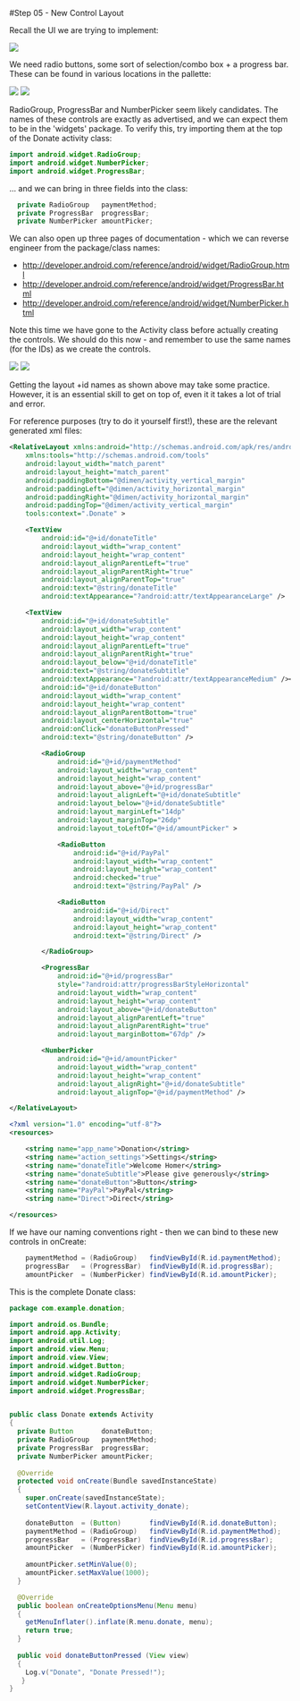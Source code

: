 #Step 05 - New Control Layout

Recall the UI we are trying to implement:

![](../img/completeappv1.png)

We need radio buttons, some sort of selection/combo box + a progress bar. These can be found in various locations in the pallette:

![](../img/lab2s107.png)
![](../img/22.png)

RadioGroup, ProgressBar and NumberPicker seem likely candidates. The names of these controls are exactly as advertised, and we can expect them to be in the 'widgets' package. To verify this, try importing them at the top of the Donate activity class:

~~~java
import android.widget.RadioGroup;
import android.widget.NumberPicker;
import android.widget.ProgressBar;
~~~

... and we can bring in three fields into the class:

~~~java
  private RadioGroup   paymentMethod;
  private ProgressBar  progressBar;
  private NumberPicker amountPicker;
~~~

We can also open up three pages of documentation - which we can reverse engineer from the package/class names:

- <http://developer.android.com/reference/android/widget/RadioGroup.html>
- <http://developer.android.com/reference/android/widget/ProgressBar.html>
- <http://developer.android.com/reference/android/widget/NumberPicker.html>

Note this time we have gone to the Activity class before actually creating the controls. We should do this now - and remember to use the same names (for the IDs) as we create the controls.

![](../img/23.png)
![](../img/24.png)

Getting the layout +id names as shown above may take some practice. However, it is an essential skill to get on top of, even it it takes a lot of trial and error.

For reference purposes (try to do it yourself first!), these are the relevant generated xml files:

~~~xml
<RelativeLayout xmlns:android="http://schemas.android.com/apk/res/android"
    xmlns:tools="http://schemas.android.com/tools"
    android:layout_width="match_parent"
    android:layout_height="match_parent"
    android:paddingBottom="@dimen/activity_vertical_margin"
    android:paddingLeft="@dimen/activity_horizontal_margin"
    android:paddingRight="@dimen/activity_horizontal_margin"
    android:paddingTop="@dimen/activity_vertical_margin"
    tools:context=".Donate" >

    <TextView
        android:id="@+id/donateTitle"
        android:layout_width="wrap_content"
        android:layout_height="wrap_content"
        android:layout_alignParentLeft="true"
        android:layout_alignParentRight="true"
        android:layout_alignParentTop="true"
        android:text="@string/donateTitle"
        android:textAppearance="?android:attr/textAppearanceLarge" />

    <TextView
        android:id="@+id/donateSubtitle"
        android:layout_width="wrap_content"
        android:layout_height="wrap_content"
        android:layout_alignParentLeft="true"
        android:layout_alignParentRight="true"
        android:layout_below="@+id/donateTitle"
        android:text="@string/donateSubtitle"
        android:textAppearance="?android:attr/textAppearanceMedium" /><Button
        android:id="@+id/donateButton"
        android:layout_width="wrap_content"
        android:layout_height="wrap_content"
        android:layout_alignParentBottom="true"
        android:layout_centerHorizontal="true"
        android:onClick="donateButtonPressed"
        android:text="@string/donateButton" />

        <RadioGroup
            android:id="@+id/paymentMethod"
            android:layout_width="wrap_content"
            android:layout_height="wrap_content"
            android:layout_above="@+id/progressBar"
            android:layout_alignLeft="@+id/donateSubtitle"
            android:layout_below="@+id/donateSubtitle"
            android:layout_marginLeft="14dp"
            android:layout_marginTop="26dp"
            android:layout_toLeftOf="@+id/amountPicker" >

            <RadioButton
                android:id="@+id/PayPal"
                android:layout_width="wrap_content"
                android:layout_height="wrap_content"
                android:checked="true"
                android:text="@string/PayPal" />

            <RadioButton
                android:id="@+id/Direct"
                android:layout_width="wrap_content"
                android:layout_height="wrap_content"
                android:text="@string/Direct" />

        </RadioGroup>

        <ProgressBar
            android:id="@+id/progressBar"
            style="?android:attr/progressBarStyleHorizontal"
            android:layout_width="wrap_content"
            android:layout_height="wrap_content"
            android:layout_above="@+id/donateButton"
            android:layout_alignParentLeft="true"
            android:layout_alignParentRight="true"
            android:layout_marginBottom="67dp" />

        <NumberPicker
            android:id="@+id/amountPicker"
            android:layout_width="wrap_content"
            android:layout_height="wrap_content"
            android:layout_alignRight="@+id/donateSubtitle"
            android:layout_alignTop="@+id/paymentMethod" />

</RelativeLayout>
~~~

~~~xml
<?xml version="1.0" encoding="utf-8"?>
<resources>

    <string name="app_name">Donation</string>
    <string name="action_settings">Settings</string>
    <string name="donateTitle">Welcome Homer</string>
    <string name="donateSubtitle">Please give generously</string>
    <string name="donateButton">Button</string>
    <string name="PayPal">PayPal</string>
    <string name="Direct">Direct</string>

</resources>
~~~

If we have our naming conventions right - then we can bind to these new controls in onCreate:

~~~java
    paymentMethod = (RadioGroup)   findViewById(R.id.paymentMethod);
    progressBar   = (ProgressBar)  findViewById(R.id.progressBar);
    amountPicker  = (NumberPicker) findViewById(R.id.amountPicker);
~~~


This is the complete Donate class:

~~~java
package com.example.donation;

import android.os.Bundle;
import android.app.Activity;
import android.util.Log;
import android.view.Menu;
import android.view.View;
import android.widget.Button;
import android.widget.RadioGroup;
import android.widget.NumberPicker;
import android.widget.ProgressBar;


public class Donate extends Activity
{
  private Button       donateButton;
  private RadioGroup   paymentMethod;
  private ProgressBar  progressBar;
  private NumberPicker amountPicker;
  
  @Override
  protected void onCreate(Bundle savedInstanceState)
  {
    super.onCreate(savedInstanceState);
    setContentView(R.layout.activity_donate);
    
    donateButton  = (Button)       findViewById(R.id.donateButton);
    paymentMethod = (RadioGroup)   findViewById(R.id.paymentMethod);
    progressBar   = (ProgressBar)  findViewById(R.id.progressBar);
    amountPicker  = (NumberPicker) findViewById(R.id.amountPicker);
    
    amountPicker.setMinValue(0);
    amountPicker.setMaxValue(1000);
  }

  @Override
  public boolean onCreateOptionsMenu(Menu menu)
  {
    getMenuInflater().inflate(R.menu.donate, menu);
    return true;
  }
  
  public void donateButtonPressed (View view) 
  {
    Log.v("Donate", "Donate Pressed!");
   }
}
~~~

